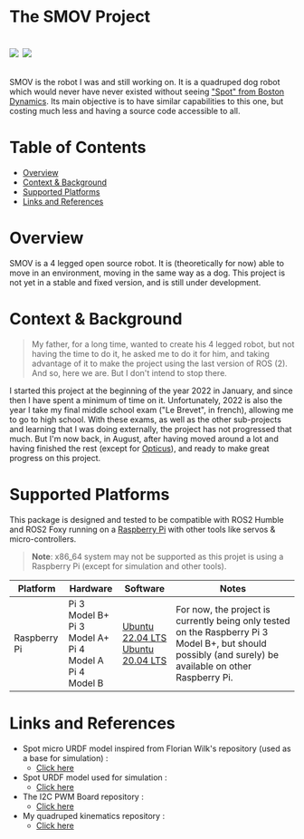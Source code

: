 <h1 align="left">
  <p align="left">
    The SMOV Project
  </p>
  <p align="left">
    <a href="https://github.com/vertueux/smov/blob/master/LICENSE.md"><img src="https://img.shields.io/badge/License-MIT-success"/></a>
    <a href="https://discord.com/"><img src="https://img.shields.io/badge/Join%20the%20Discord%20server%20-Click%20here-informational"/></a>
  </p>
</h1>

SMOV is the robot I was and still working on. It is a quadruped dog robot which would never have never existed without seeing ["Spot" from Boston Dynamics](https://www.bostondynamics.com/products/spot#:~:text=Spot%20is%20an%20agile%20mobile,Automate). Its main objective is to have similar capabilities to this one, but costing much less and having a source code accessible to all.

# Table of Contents

* [Overview](#overview)
* [Context & Background](#context--background)
* [Supported Platforms](#supported-platforms)
* [Links and References](#links-and-references)

# Overview
SMOV is a 4 legged open source robot. It is (theoretically for now) able to move in an environment, moving in the same way as a dog. This project is not yet in a stable and fixed version, and is still under development.


# Context & Background
> My father, for a long time, wanted to create his 4 legged robot, but not having the time to do it, he asked me to do it for him, and taking advantage of it to make the project using the last version of ROS (2). And so, here we are. But I don't intend to stop there.

I started this project at the beginning of the year 2022 in January, and since then I have spent a minimum of time on it. Unfortunately, 2022 is also the year I take my final middle school exam ("Le Brevet", in french), allowing me to go to high school. With these exams, as well as the other sub-projects and learning that I was doing externally, the project has not progressed that much. But I'm now back, in August, after having moved around a lot and having finished the rest (except for [Opticus](https://github.com/vertueux/opticus/)), and ready to make great progress on this project.

# Supported Platforms
This package is designed and tested to be compatible with ROS2 Humble and ROS2 Foxy running on a [Raspberry Pi](https://www.raspberrypi.com/) with other tools like servos & micro-controllers.
> **Note**: x86_64 system may not be supported as this projet is using a Raspberry Pi (except for simulation and other tools).

| Platform | Hardware                                                                                                                                                                                                | Software                                                       | Notes                                                                                                                                                                                                                                                                                                                                                       |
| -------- | ------------------------------------------------------------------------------------------------------------------------------------------------------------------------------------------------------- | -------------------------------------------------------------- | ---------------------------------------------------------------------------------------------------------------------------------------------- |
| Raspberry Pi   | Pi 3 Model B+<br/> Pi 3 Model A+<br/> Pi 4 Model A<br/> Pi 4 Model B<br/> | [Ubuntu 22.04 LTS](https://ubuntu.com/download/raspberry-pi)<br/> [Ubuntu 20.04 LTS](https://ubuntu.com/download/raspberry-pi) | For now, the project is currently being only tested on the Raspberry Pi 3 Model B+, but should possibly (and surely) be available on other Raspberry Pi.  |

# Links and References
* Spot micro URDF model inspired from Florian Wilk's repository (used as a base for simulation) : 
  * [Click here](https://gitlab.com/public-open-source/spotmicroai/simulation/-/tree/master/Basic%20simulation%20by%20user%20Florian%20Wilk/urdf)
* Spot URDF model used for simulation : 
  * [Click here](https://github.com/clearpathrobotics/spot_ros/tree/master/spot_description)
* The I2C PWM Board repository : 
  * [Click here](https://github.com/vertueux/i2c_pwm_board)
* My quadruped kinematics repository : 
  * [Click here](https://github.com/vertueux/quadruped_kinematics)
